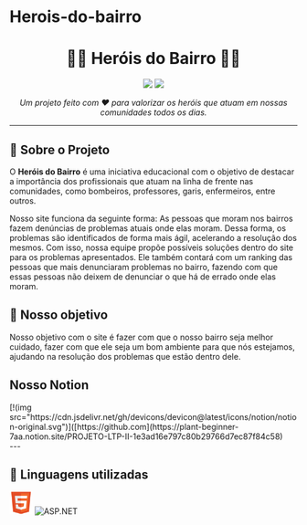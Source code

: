 # Herois-do-bairro
<h1 align="center">👨‍🚒 Heróis do Bairro 👩‍⚕️</h1>

<p align="center">
  <img src="https://img.shields.io/badge/Projeto-Educacional-blue" />
  <img src="https://img.shields.io/badge/Status-Em%20Desenvolvimento-yellow" />
</p>

<p align="center">
  <em>Um projeto feito com ❤️ para valorizar os heróis que atuam em nossas comunidades todos os dias.</em>
</p>

---

## 🧠 Sobre o Projeto

O **Heróis do Bairro** é uma iniciativa educacional com o objetivo de destacar a importância dos profissionais que atuam na linha de frente nas comunidades, como bombeiros, professores, garis, enfermeiros, entre outros.

Nosso site funciona da seguinte forma: As pessoas que moram nos bairros fazem denúncias de problemas atuais onde elas moram. Dessa forma, os problemas são identificados de forma mais ágil, acelerando a resolução dos mesmos. Com isso, nossa equipe propõe possíveis soluções dentro do site para os problemas apresentados.
Ele também contará com um ranking das pessoas que mais denunciaram problemas no bairro, fazendo com que essas pessoas não deixem de denunciar o que há de errado onde elas moram.

## 🎯 Nosso objetivo

Nosso objetivo com o site é fazer com que o nosso bairro seja melhor cuidado, fazer com que ele seja um bom ambiente para que nós estejamos, ajudando na resolução dos problemas que estão dentro dele.

## Nosso Notion

<div>
  [!(img src="https://cdn.jsdelivr.net/gh/devicons/devicon@latest/icons/notion/notion-original.svg")]([https://github.com](https://plant-beginner-7aa.notion.site/PROJETO-LTP-II-1e3ad16e797c80b29766d7ec87f84c58)
</div>
---

## 📁 Linguagens utilizadas
<p align="left">
  <img src="https://raw.githubusercontent.com/devicons/devicon/master/icons/html5/html5-original.svg" alt="HTML5" width="40" height="40"/>
  <img src="https://cdn.jsdelivr.net/gh/devicons/devicon/icons/dot-net/dot-net-original.svg" alt="ASP.NET" width="40" height="40"/>
</p>

